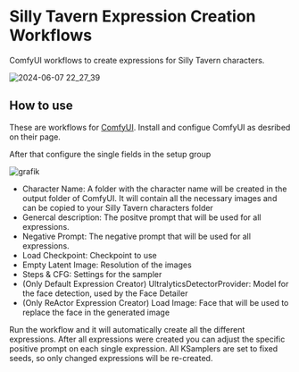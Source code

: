# Silly Tavern Expression Creation Workflows
ComfyUI workflows to create expressions for Silly Tavern characters.

![2024-06-07 22_27_39](https://github.com/BelowSubway/SillytavernExpressionCreator/assets/172079054/83c22dda-785d-4e36-aba2-041941af4bc3)

## How to use

These are workflows for [ComfyUI](https://github.com/comfyanonymous/ComfyUI). Install and configue ComfyUI as desribed on their page.

After that configure the single fields in the setup group

![grafik](https://github.com/BelowSubway/SillytavernExpressionCreator/assets/172079054/5f8d2687-8482-42d8-9948-cb8b0f161762)

* Character Name: A folder with the character name will be created in the output folder of ComfyUI. It will contain all the necessary images and can be copied to your Silly Tavern characters folder
* Genercal description: The positve prompt that will be used for all expressions.
* Negative Prompt: The negative prompt that will be used for all expressions.
* Load Checkpoint: Checkpoint to use
* Empty Latent Image: Resolution of the images
* Steps & CFG: Settings for the sampler
* (Only Default Expression Creator) UltralyticsDetectorProvider: Model for the face detection, used by the Face Detailer
* (Only ReActor Expression Creator) Load Image: Face that will be used to replace the face in the generated image

Run the workflow and it will automatically create all the different expressions. After all expressions were created you can adjust the specific positive prompt on each single expression. All KSamplers are set to fixed seeds, so only changed expressions will be re-created.
